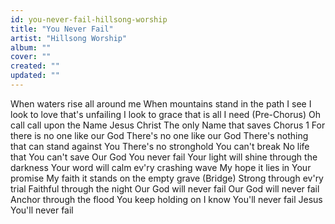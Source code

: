 ```yaml
---
id: you-never-fail-hillsong-worship
title: "You Never Fail"
artist: "Hillsong Worship"
album: ""
cover: ""
created: ""
updated: ""
---
```


When waters rise all around me
When mountains stand in the path I see
I look to love that's unfailing
I look to grace that is all I need
(Pre-Chorus)
Oh call call upon the Name Jesus Christ
The only Name that saves
Chorus 1
For there is no one like our God
There's no one like our God
There's nothing that can stand against You
There's no stronghold You can't break
No life that You can't save
Our God You never fail
Your light will shine through the darkness
Your word will calm ev'ry crashing wave
My hope it lies in Your promise
My faith it stands on the empty grave
(Bridge)
Strong through ev'ry trial
Faithful through the night
Our God will never fail
Our God will never fail
Anchor through the flood
You keep holding on
I know You'll never fail
Jesus You'll never fail